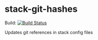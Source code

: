 # stack-git-hashes

Build: [![Build Status](https://travis-ci.org/unitb/stack-git-hashes.svg?branch=master)](https://travis-ci.org/unitb/stack-git-hashes)

Updates git references in stack config files 
